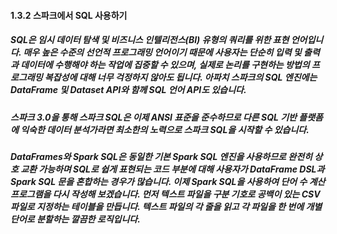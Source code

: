 #### 1.3.2 스파크에서 SQL 사용하기

##### SQL은 임시 데이터 탐색 및 비즈니스 인텔리전스(BI) 유형의 쿼리를 위한 표현 언어입니다. 매우 높은 수준의 선언적 프로그래밍 언어이기 때문에 사용자는 단순히 입력 및 출력과 데이터에 수행해야 하는 작업에 집중할 수 있으며, 실제로 논리를 구현하는 방법의 프로그래밍 복잡성에 대해 너무 걱정하지 않아도 됩니다. 아파치 스파크의 SQL 엔진에는 DataFrame 및 Dataset API와 함께 SQL 언어 API도 있습니다.

##### 스파크 3.0을 통해 스파크 SQL은 이제 ANSI 표준을 준수하므로 다른 SQL 기반 플랫폼에 익숙한 데이터 분석가라면 최소한의 노력으로 스파크 SQL을 시작할 수 있습니다.

##### DataFrames와 Spark SQL은 동일한 기본 Spark SQL 엔진을 사용하므로 완전히 상호 교환 가능하며 SQL로 쉽게 표현되는 코드 부분에 대해 사용자가 DataFrame DSL과 Spark SQL 문을 혼합하는 경우가 많습니다. 이제 Spark SQL을 사용하여 단어 수 계산 프로그램을 다시 작성해 보겠습니다. 먼저 텍스트 파일을 구분 기호로 공백이 있는 CSV 파일로 지정하는 테이블을 만듭니다. 텍스트 파일의 각 줄을 읽고 각 파일을 한 번에 개별 단어로 분할하는 깔끔한 로직입니다.
